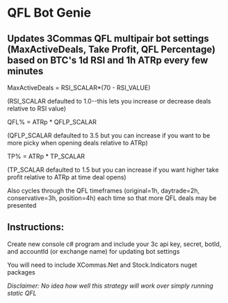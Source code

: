 # QFL Bot Genie


## Updates 3Commas QFL multipair bot settings (MaxActiveDeals, Take Profit, QFL Percentage) based on BTC's 1d RSI and 1h ATRp every few minutes

MaxActiveDeals =  RSI_SCALAR*(70 - RSI_VALUE)

(RSI_SCALAR defaulted to 1.0--this lets you increase or decrease deals relative to RSI value)

QFL% = ATRp * QFLP_SCALAR

(QFLP_SCALAR defaulted to 3.5 but you can increase if you want to be more picky when opening deals relative to ATRp)

TP% = ATRp * TP_SCALAR

(TP_SCALAR defaulted to 1.5 but you can increase if you want higher take profit relative to ATRp at time deal opens)

Also cycles through the QFL timeframes (original=1h, daytrade=2h, conservative=3h, position=4h) each time so that more QFL deals may be presented


## Instructions:

Create new console c# program and include your 3c api key, secret, botId, and accountId (or exchange name) for updating bot settings


You will need to include XCommas.Net and Stock.Indicators nuget packages


*Disclaimer: No idea how well this strategy will work over simply running static QFL*
